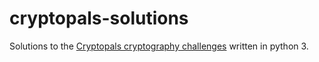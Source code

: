 # cryptopals-solutions
Solutions to the [Cryptopals cryptography challenges](http://cryptopals.com/) written in python 3.
